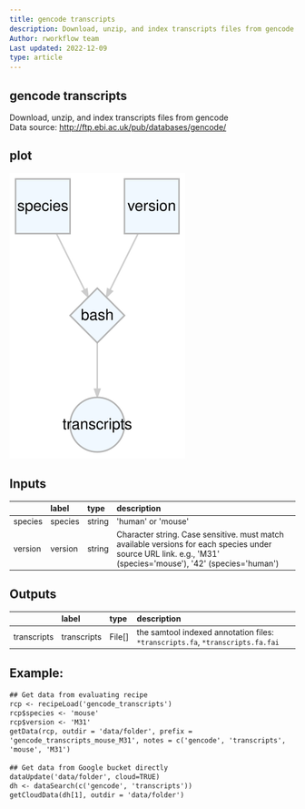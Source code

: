 ```yaml
---
title: gencode transcripts
description: Download, unzip, and index transcripts files from gencode
Author: rworkflow team
Last updated: 2022-12-09
type: article
---
```

## gencode transcripts
Download, unzip, and index transcripts files from gencode<br>Data source: <http://ftp.ebi.ac.uk/pub/databases/gencode/>
## plot
![## gencode transcripts](/plots/gencode_transcripts.svg)
## Inputs
|        |label   |type   |description                                                                                                                                                   |
|:-------|:-------|:------|:-------------------------------------------------------------------------------------------------------------------------------------------------------------|
|species |species |string |'human' or 'mouse'                                                                                                                                            |
|version |version |string |Character string. Case sensitive. must match available versions for each species under source URL link. e.g., 'M31' (species='mouse'), '42' (species='human') |
## Outputs
|            |label       |type   |description                                                                    |
|:-----------|:-----------|:------|:------------------------------------------------------------------------------|
|transcripts |transcripts |File[] |the samtool indexed annotation files: `*transcripts.fa`, `*transcripts.fa.fai` |
## Example:
```
## Get data from evaluating recipe
rcp <- recipeLoad('gencode_transcripts')
rcp$species <- 'mouse'
rcp$version <- 'M31'
getData(rcp, outdir = 'data/folder', prefix = 'gencode_transcripts_mouse_M31', notes = c('gencode', 'transcripts', 'mouse', 'M31')

## Get data from Google bucket directly
dataUpdate('data/folder', cloud=TRUE)
dh <- dataSearch(c('gencode', 'transcripts'))
getCloudData(dh[1], outdir = 'data/folder')
```

